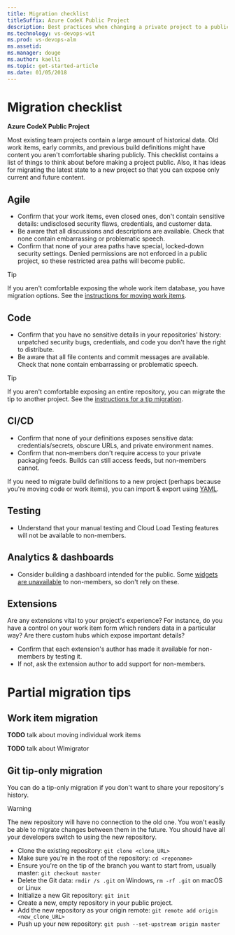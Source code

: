 ```yaml
---
title: Migration checklist
titleSuffix: Azure CodeX Public Project 
description: Best practices when changing a private project to a public project 
ms.technology: vs-devops-wit
ms.prod: vs-devops-alm
ms.assetid: 
ms.manager: douge
ms.author: kaelli
ms.topic: get-started-article
ms.date: 01/05/2018
---
```


# Migration checklist

**Azure CodeX Public Project**  

Most existing team projects contain a large amount of historical data.
Old work items, early commits, and previous build definitions might have content you aren't comfortable sharing publicly.
This checklist contains a list of things to think about before making a project public.
Also, it has ideas for migrating the latest state to a new project so that you can expose only current and future content.

## Agile

* Confirm that your work items, even closed ones, don't contain sensitive details: undisclosed security flaws, credentials, and customer data.
* Be aware that all discussions and descriptions are available. Check that none contain embarrassing or problematic speech.
* Confirm that none of your area paths have special, locked-down security settings. Denied permissions are not enforced in a public project, so these restricted area paths will become public.

>[!TIP]
> If you aren't comfortable exposing the whole work item database, you have migration options.
> See the [instructions for moving work items](#work-item-migration).

## Code

* Confirm that you have no sensitive details in your repositories' history: unpatched security bugs, credentials, and code you don't have the right to distribute.
* Be aware that all file contents and commit messages are available. Check that none contain embarrassing or problematic speech.

>[!TIP]
> If you aren't comfortable exposing an entire repository, you can migrate the tip to another project.
> See the [instructions for a tip migration](#git-tip-only-migration).

## CI/CD

* Confirm that none of your definitions exposes sensitive data: credentials/secrets, obscure URLs, and private environment names.
* Confirm that non-members don't require access to your private packaging feeds. Builds can still access feeds, but non-members cannot.

If you need to migrate build definitions to a new project (perhaps because you're moving code or work items), you can import & export using [YAML](../build-release/actions/build-yaml.md).

## Testing

* Understand that your manual testing and Cloud Load Testing features will not be available to non-members.

## Analytics & dashboards

* Consider building a dashboard intended for the public. Some [widgets are unavailable](feature-differences.md#analytics--dashboards) to non-members, so don't rely on these.

## Extensions

Are any extensions vital to your project's experience?
For instance, do you have a control on your work item form which renders data in a particular way?
Are there custom hubs which expose important details?

* Confirm that each extension's author has made it available for non-members by testing it.
* If not, ask the extension author to add support for non-members.
 
# Partial migration tips

## Work item migration

**TODO** talk about moving individual work items

**TODO** talk about WImigrator

## Git tip-only migration
You can do a tip-only migration if you don't want to share your repository's history.

>[!WARNING]
>The new repository will have no connection to the old one.
>You won't easily be able to migrate changes between them in the future.
>You should have all your developers switch to using the new repository.

- Clone the existing repository: `git clone <clone_URL>`
- Make sure you're in the root of the repository: `cd <reponame>`
- Ensure you're on the tip of the branch you want to start from, usually master: `git checkout master`
- Delete the Git data: `rmdir /s .git` on Windows, `rm -rf .git` on macOS or Linux
- Initialize a new Git repository: `git init`
- Create a new, empty repository in your public project.
- Add the new repository as your origin remote: `git remote add origin <new_clone_URL>`
- Push up your new repository: `git push --set-upstream origin master`